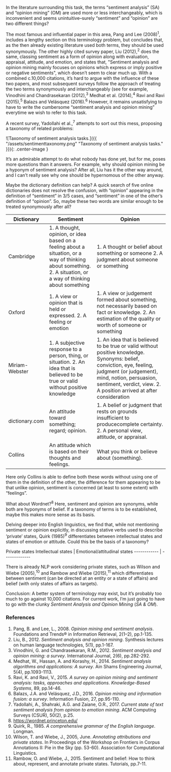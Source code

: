 In the literature surrounding this task, the terms “sentiment analysis” (SA) and “opinion mining” (OM) are used more or less interchangeably, which is inconvenient and seems unintuitive–surely “sentiment” and “opinion” are two different things?

The most famous and influential paper in this area, Pang and Lee (2008)<sup>1</sup>, includes a lengthy section on this terminology problem, but concludes that, as the then already existing literature used both terms, they should be used synonymously. The other highly cited survey paper, Liu (2012),<sup>2</sup> does the same, classing sentiment as a form of opinion along with evaluation, appraisal, attitude, and emotion, and states that, "Sentiment analysis and opinion mining mainly focuses on opinions which express or imply positive or negative sentiments", which doesn’t seem to clear much up. With a combined c.10,000 citations, it’s hard to argue with the influence of these two papers, and most subsequent surveys follow the approach of treating the two terms synonymously and interchangeably (see for example, Vinodhini and Chandrasekaran (2012),<sup>3</sup> Medhat et al. (2014),<sup>4</sup> Ravi and Ravi (2015),<sup>5</sup> Balazs and Velásquez (2016).<sup>6</sup> However, it remains unsatisfying to have to write the cumbersome “sentiment analysis and opinion mining” everytime we wish to refer to this task.

A recent survey, Yadollahi et al.,<sup>7</sup> attempts to sort out this mess, proposing a taxonomy of related problems:

![Taxonomy of sentiment analysis tasks.]({{ "/assets/sentimenttaxonomy.png" "Taxonomy of sentiment analysis tasks." }}){: .center-image }

It’s an admirable attempt to do what nobody has done yet, but for me, poses more questions than it answers. For example, why should opinion mining be a hyponym of sentiment analysis? After all, Liu has it the other way around, and I can’t really see why one should be hypernomous of the other anyway.

Maybe the dictionary definition can help? A quick search of five online dictionaries does not resolve the confusion, with “opinion” appearing in the definition of “sentiment” in 3/5 cases, and “sentiment” in one of the other’s definition of “opinion”. So, maybe these two words are similar enough to be treated synonymously after all?

Dictionary | Sentiment | Opinion
------------ | ------------- | -------------
Cambridge | 1. A thought, opinion, or idea based on a feeling about a situation, or a way of thinking about something. 2. A situation, or a way of thinking about something | 1. A thought or belief about something or someone 2. A judgment about someone or something
Oxford | 1. A view or opinion that is held or expressed. 2. A feeling or emotion | 1. A view or judgement formed about something, not necessarily based on fact or knowledge. 2. An estimation of the quality or worth of someone or something
Miriam-Webster | 1. A subjective response to a person, thing, or situation. 2. An idea that is believed to be true or valid without positive knowledge | 1. An idea that is believed to be true or valid without positive knowledge. Synonyms: belief, conviction, eye, feeling, judgment (or judgement), mind, notion, persuasion, sentiment, verdict, view. 2. A position arrived at after consideration
dictionary.com | An attitude toward something; regard; opinion. | 1. A belief or judgment that rests on grounds insufficient to producecomplete certainty. 2. A personal view, attitude, or appraisal.
Collins | An attitude which is based on their thoughts and feelings. | What you think or believe about (something).

Here only Collins is able to define both these words without using one of them in the definition of the other, the difference for them appearing to be that unlike opinion, sentiment is concerned (at least to some extent) with “feelings”. 

What about Wordnet?<sup>8</sup> Here, sentiment and opinion are synonyms, while both are hyponyms of belief. If a taxonomy of terms is to be established, maybe this makes more sense as its basis.

Delving deeper into English linguistics, we find that, while not mentioning sentiment or opinion explicitly, in discussing stative verbs used to describe ‘private’ states, Quirk (1985)<sup>9</sup> differentiates between intellectual states and states of emotion or attitude. Could this be the basis of a taxonomy?

Private states
Intellectual states | Emotional/attitudinal states
------------ | -------------

There is already NLP work considering private states, such as Wilson and Wiebe (2005),<sup>10</sup> and Rambow and Wiebe (2015),<sup>11</sup> which differentiates between sentiment (can be directed at an entity or a state of affairs) and belief (with only states of affairs as targets).

Conclusion:
A better system of terminology may exist, but it’s probably too much to go against 10,000 citations. For current work, I’m just going to have to go with the clunky <em>Sentiment Analysis and Opinion Mining</em> (<em>SA & OM</em>).

<h3>References</h3>

1. Pang, B. and Lee, L., 2008. <em>Opinion mining and sentiment analysis</em>. Foundations and Trends® in Information Retrieval, 2(1–2), pp.1-135.
2. Liu, B., 2012. <em>Sentiment analysis and opinion mining</em>. Synthesis lectures on human language technologies, 5(1), pp.1-167. 
3. Vinodhini, G. and Chandrasekaran, R.M., 2012. <em>Sentiment analysis and opinion mining: a survey</em>. International Journal, 2(6), pp.282-292.
4. Medhat, W., Hassan, A. and Korashy, H., 2014. <em>Sentiment analysis algorithms and applications: A survey</em>. Ain Shams Engineering Journal, 5(4), pp.1093-1113. 
5. Ravi, K. and Ravi, V., 2015. <em>A survey on opinion mining and sentiment analysis: tasks, approaches and applications. Knowledge-Based Systems</em>, 89, pp.14-46.
6. Balazs, J.A. and Velásquez, J.D., 2016. <em>Opinion mining and information fusion: a survey</em>. Information Fusion, 27, pp.95-110.
7. Yadollahi, A., Shahraki, A.G. and Zaiane, O.R., 2017. <em>Current state of text sentiment analysis from opinion to emotion mining</em>. ACM Computing Surveys (CSUR), 50(2), p.25.
8. https://wordnet.princeton.edu/
9. Quirk, R., 1985. <em>A comprehensive grammar of the English language</em>. Longman.
10. Wilson, T. and Wiebe, J., 2005, June. <em>Annotating attributions and private states</em>. In Proceedings of the Workshop on Frontiers in Corpus Annotations II: Pie in the Sky (pp. 53-60). Association for Computational Linguistics.
11. Rambow, O. and Wiebe, J., 2015. Sentiment and belief: How to think about, represent, and annotate private states. Tutorials, pp.7-11.
